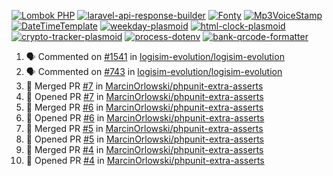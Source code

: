 [![Lombok PHP](https://github-readme-stats.vercel.app/api/pin/?username=MarcinOrlowski&repo=lombok-php&theme=default&hide_border=true&title_color=87c9c3&text_color=62696d&icon_color=636a6d&bg_color=30393e)](https://github.com/MarcinOrlowski/lombok-php)
[![laravel-api-response-builder](https://github-readme-stats.vercel.app/api/pin/?username=MarcinOrlowski&repo=laravel-api-response-builder&theme=default&hide_border=true&title_color=87c9c3&text_color=62696d&icon_color=636a6d&bg_color=30393e)](https://github.com/MarcinOrlowski/laravel-api-response-builder)
[![Fonty](https://github-readme-stats.vercel.app/api/pin/?username=MarcinOrlowski&repo=Fonty&theme=default&hide_border=true&title_color=87c9c3&text_color=62696d&icon_color=636a6d&bg_color=30393e)](https://github.com/MarcinOrlowski/Fonty)
[![Mp3VoiceStamp](https://github-readme-stats.vercel.app/api/pin/?username=MarcinOrlowski&repo=Mp3VoiceStamp&theme=default&hide_border=true&title_color=87c9c3&text_color=62696d&icon_color=636a6d&bg_color=30393e)](https://github.com/MarcinOrlowski/Mp3VoiceStamp)
[![DateTimeTemplate](https://github-readme-stats.vercel.app/api/pin/?username=MarcinOrlowski&repo=DateTimeTemplate&theme=default&hide_border=true&title_color=87c9c3&text_color=62696d&icon_color=636a6d&bg_color=30393e)](https://github.com/MarcinOrlowski/DateTimeTemplate)
[![weekday-plasmoid](https://github-readme-stats.vercel.app/api/pin/?username=MarcinOrlowski&repo=weekday-plasmoid&theme=default&hide_border=true&title_color=87c9c3&text_color=62696d&icon_color=636a6d&bg_color=30393e)](https://github.com/MarcinOrlowski/weekday-plasmoid)
[![html-clock-plasmoid](https://github-readme-stats.vercel.app/api/pin/?username=MarcinOrlowski&repo=html-clock-plasmoid&theme=default&hide_border=true&title_color=87c9c3&text_color=62696d&icon_color=636a6d&bg_color=30393e)](https://github.com/MarcinOrlowski/html-clock-plasmoid)
[![crypto-tracker-plasmoid](https://github-readme-stats.vercel.app/api/pin/?username=MarcinOrlowski&repo=crypto-tracker-plasmoid&theme=default&hide_border=true&title_color=87c9c3&text_color=62696d&icon_color=636a6d&bg_color=30393e)](https://github.com/MarcinOrlowski/crypto-tracker-plasmoid)
[![process-dotenv](https://github-readme-stats.vercel.app/api/pin/?username=MarcinOrlowski&repo=process-dotenv&theme=default&hide_border=true&title_color=87c9c3&text_color=62696d&icon_color=636a6d&bg_color=30393e)](https://github.com/MarcinOrlowski/process-dotenv)
[![bank-qrcode-formatter](https://github-readme-stats.vercel.app/api/pin/?username=MarcinOrlowski&repo=bank-qrcode-formatter&theme=default&hide_border=true&title_color=87c9c3&text_color=62696d&icon_color=636a6d&bg_color=30393e)](https://github.com/MarcinOrlowski/bank-qrcode-formatter)

<!--START_SECTION:activity-->
1. 🗣 Commented on [#1541](https://github.com/logisim-evolution/logisim-evolution/issues/1541) in [logisim-evolution/logisim-evolution](https://github.com/logisim-evolution/logisim-evolution)
2. 🗣 Commented on [#743](https://github.com/logisim-evolution/logisim-evolution/issues/743) in [logisim-evolution/logisim-evolution](https://github.com/logisim-evolution/logisim-evolution)
3. 🎉 Merged PR [#7](https://github.com/MarcinOrlowski/phpunit-extra-asserts/pull/7) in [MarcinOrlowski/phpunit-extra-asserts](https://github.com/MarcinOrlowski/phpunit-extra-asserts)
4. 💪 Opened PR [#7](https://github.com/MarcinOrlowski/phpunit-extra-asserts/pull/7) in [MarcinOrlowski/phpunit-extra-asserts](https://github.com/MarcinOrlowski/phpunit-extra-asserts)
5. 🎉 Merged PR [#6](https://github.com/MarcinOrlowski/phpunit-extra-asserts/pull/6) in [MarcinOrlowski/phpunit-extra-asserts](https://github.com/MarcinOrlowski/phpunit-extra-asserts)
6. 💪 Opened PR [#6](https://github.com/MarcinOrlowski/phpunit-extra-asserts/pull/6) in [MarcinOrlowski/phpunit-extra-asserts](https://github.com/MarcinOrlowski/phpunit-extra-asserts)
7. 🎉 Merged PR [#5](https://github.com/MarcinOrlowski/phpunit-extra-asserts/pull/5) in [MarcinOrlowski/phpunit-extra-asserts](https://github.com/MarcinOrlowski/phpunit-extra-asserts)
8. 💪 Opened PR [#5](https://github.com/MarcinOrlowski/phpunit-extra-asserts/pull/5) in [MarcinOrlowski/phpunit-extra-asserts](https://github.com/MarcinOrlowski/phpunit-extra-asserts)
9. 🎉 Merged PR [#4](https://github.com/MarcinOrlowski/phpunit-extra-asserts/pull/4) in [MarcinOrlowski/phpunit-extra-asserts](https://github.com/MarcinOrlowski/phpunit-extra-asserts)
10. 💪 Opened PR [#4](https://github.com/MarcinOrlowski/phpunit-extra-asserts/pull/4) in [MarcinOrlowski/phpunit-extra-asserts](https://github.com/MarcinOrlowski/phpunit-extra-asserts)
<!--END_SECTION:activity-->
